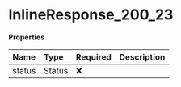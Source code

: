 # InlineResponse_200_23

**Properties**

| Name   | Type   | Required | Description |
| :----- | :----- | :------- | :---------- |
| status | Status | ❌       |             |
